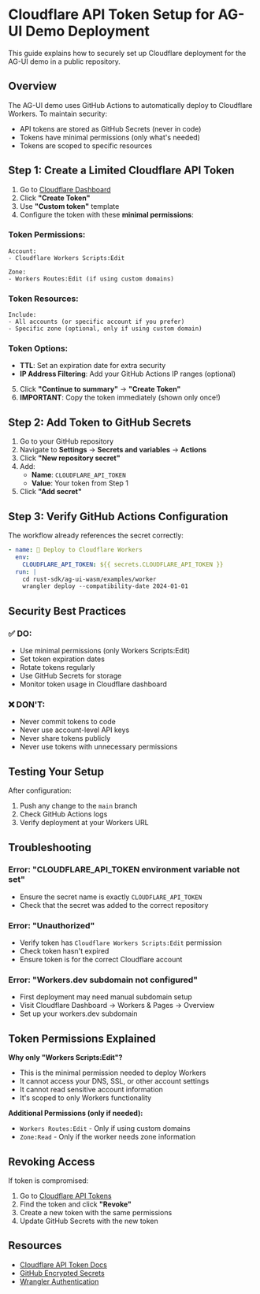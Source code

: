 # Cloudflare API Token Setup for AG-UI Demo Deployment

This guide explains how to securely set up Cloudflare deployment for the AG-UI demo in a public repository.

## Overview

The AG-UI demo uses GitHub Actions to automatically deploy to Cloudflare Workers. To maintain security:
- API tokens are stored as GitHub Secrets (never in code)
- Tokens have minimal permissions (only what's needed)
- Tokens are scoped to specific resources

## Step 1: Create a Limited Cloudflare API Token

1. Go to [Cloudflare Dashboard](https://dash.cloudflare.com/profile/api-tokens)
2. Click **"Create Token"**
3. Use **"Custom token"** template
4. Configure the token with these **minimal permissions**:

### Token Permissions:
```
Account:
- Cloudflare Workers Scripts:Edit

Zone:
- Workers Routes:Edit (if using custom domains)
```

### Token Resources:
```
Include:
- All accounts (or specific account if you prefer)
- Specific zone (optional, only if using custom domain)
```

### Token Options:
- **TTL**: Set an expiration date for extra security
- **IP Address Filtering**: Add your GitHub Actions IP ranges (optional)

5. Click **"Continue to summary"** → **"Create Token"**
6. **IMPORTANT**: Copy the token immediately (shown only once!)

## Step 2: Add Token to GitHub Secrets

1. Go to your GitHub repository
2. Navigate to **Settings** → **Secrets and variables** → **Actions**
3. Click **"New repository secret"**
4. Add:
   - **Name**: `CLOUDFLARE_API_TOKEN`
   - **Value**: Your token from Step 1
5. Click **"Add secret"**

## Step 3: Verify GitHub Actions Configuration

The workflow already references the secret correctly:

```yaml
- name: 🚀 Deploy to Cloudflare Workers
  env:
    CLOUDFLARE_API_TOKEN: ${{ secrets.CLOUDFLARE_API_TOKEN }}
  run: |
    cd rust-sdk/ag-ui-wasm/examples/worker
    wrangler deploy --compatibility-date 2024-01-01
```

## Security Best Practices

### ✅ DO:
- Use minimal permissions (only Workers Scripts:Edit)
- Set token expiration dates
- Rotate tokens regularly
- Use GitHub Secrets for storage
- Monitor token usage in Cloudflare dashboard

### ❌ DON'T:
- Never commit tokens to code
- Never use account-level API keys
- Never share tokens publicly
- Never use tokens with unnecessary permissions

## Testing Your Setup

After configuration:
1. Push any change to the `main` branch
2. Check GitHub Actions logs
3. Verify deployment at your Workers URL

## Troubleshooting

### Error: "CLOUDFLARE_API_TOKEN environment variable not set"
- Ensure the secret name is exactly `CLOUDFLARE_API_TOKEN`
- Check that the secret was added to the correct repository

### Error: "Unauthorized"
- Verify token has `Cloudflare Workers Scripts:Edit` permission
- Check token hasn't expired
- Ensure token is for the correct Cloudflare account

### Error: "Workers.dev subdomain not configured"
- First deployment may need manual subdomain setup
- Visit Cloudflare Dashboard → Workers & Pages → Overview
- Set up your workers.dev subdomain

## Token Permissions Explained

**Why only "Workers Scripts:Edit"?**
- This is the minimal permission needed to deploy Workers
- It cannot access your DNS, SSL, or other account settings
- It cannot read sensitive account information
- It's scoped to only Workers functionality

**Additional Permissions (only if needed):**
- `Workers Routes:Edit` - Only if using custom domains
- `Zone:Read` - Only if the worker needs zone information

## Revoking Access

If token is compromised:
1. Go to [Cloudflare API Tokens](https://dash.cloudflare.com/profile/api-tokens)
2. Find the token and click **"Revoke"**
3. Create a new token with the same permissions
4. Update GitHub Secrets with the new token

## Resources

- [Cloudflare API Token Docs](https://developers.cloudflare.com/fundamentals/api/get-started/create-token/)
- [GitHub Encrypted Secrets](https://docs.github.com/en/actions/security-guides/encrypted-secrets)
- [Wrangler Authentication](https://developers.cloudflare.com/workers/wrangler/authentication/)